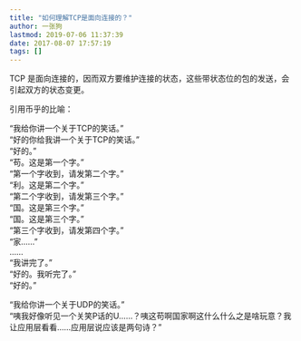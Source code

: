 ```yaml
---
title: "如何理解TCP是面向连接的？"
author: 一张狗
lastmod: 2019-07-06 11:37:39
date: 2017-08-07 17:57:19
tags: []
---
```



TCP 是面向连接的，因而双方要维护连接的状态，这些带状态位的包的发送，会引起双方的状态变更。

引用币乎的比喻：

“我给你讲一个关于TCP的笑话。”  
 “好的你给我讲一个关于TCP的笑话。”  
 “好的。”  
 “苟。这是第一个字。”  
 “第一个字收到，请发第二个字。”  
 “利。这是第二个字。”  
 “第二个字收到，请发第三个字。”  
 “国。这是第三个字。”  
 “国。这是第三个字。”  
 “第三个字收到，请发第四个字。”  
 “家……”  
 ……  
 “我讲完了。”  
 “好的。我听完了。”  
 “好的。”

“我给你讲一个关于UDP的笑话。”  
 “咦我好像听见一个关笑P话的U……？咦这苟啊国家啊这什么什么之是啥玩意？我让应用层看看……应用层说应该是两句诗？”


